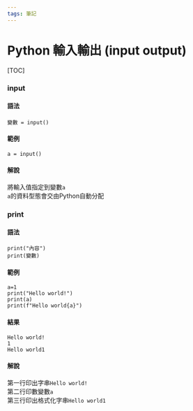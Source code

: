 ```yaml
---
tags: 筆記
---
```


# Python 輸入輸出 (input output)

[TOC]

### input

#### 語法

```python=
變數 = input()
```

#### 範例

```python=
a = input()
```

#### 解說

將輸入值指定到變數``a``  
``a``的資料型態會交由Python自動分配  

### print

#### 語法

```python=
print("內容")
print(變數)
```

#### 範例

```python=
a=1
print("Hello world!")
print(a)
print(f"Hello world{a}")
```

#### 結果

```
Hello world!
1 
Hello world1
```  

#### 解說

第一行印出字串``Hello world!``  
第二行印數變數``a``  
第三行印出格式化字串``Hello world1``  